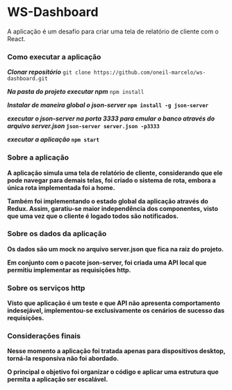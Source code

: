 # WS-Dashboard

A aplicação é um desafio para criar uma tela de relatório de cliente com o React.

### Como executar a aplicação

**_Clonar repositório_**
`git clone https://github.com/oneil-marcelo/ws-dashboard.git`

**_Na pasta do projeto executar npm_**
`npm install`

**_Instalar de maneira global o <strong>json-server<strong>_**
`npm install -g json-server`

**_executar o json-server na porta 3333 para emular o banco através do arquivo server.json_**
`json-server server.json -p3333`

**_executar a aplicação_**
`npm start`

### Sobre a aplicação

A aplicação simula uma tela de relatório de cliente, considerando que ele pode navegar para demais telas, foi criado o sistema de rota, embora a única rota implementada foi a home.

Também foi implementando o estado global da aplicação através do Redux. Assim, garatiu-se maior independência dos componentes, visto que uma vez que o cliente é logado todos são notificados.

### Sobre os dados da aplicação

Os dados são um mock no arquivo server.json que fica na raiz do projeto.

Em conjunto com o pacote json-server, foi criada uma API local que permitiu implementar as requisições http.

### Sobre os serviços http

Visto que aplicação é um teste e que API não apresenta comportamento indesejável, implementou-se exclusivamente os cenários de sucesso das requisições.

### Considerações finais

Nesse momento a aplicação foi tratada apenas para dispositivos desktop, torná-la responsiva não foi abordado.

O principal o objetivo foi organizar o código e aplicar uma estrutura que permita a aplicação ser escalável.
